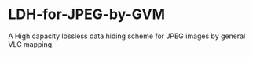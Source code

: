 # LDH-for-JPEG-by-GVM
A High capacity lossless data hiding scheme for JPEG images by general VLC mapping.
